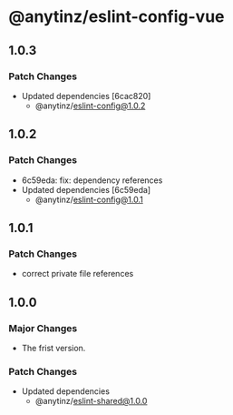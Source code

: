 # @anytinz/eslint-config-vue

## 1.0.3

### Patch Changes

- Updated dependencies [6cac820]
  - @anytinz/eslint-config@1.0.2

## 1.0.2

### Patch Changes

- 6c59eda: fix: dependency references
- Updated dependencies [6c59eda]
  - @anytinz/eslint-config@1.0.1

## 1.0.1

### Patch Changes

- correct private file references

## 1.0.0

### Major Changes

- The frist version.

### Patch Changes

- Updated dependencies
  - @anytinz/eslint-shared@1.0.0
